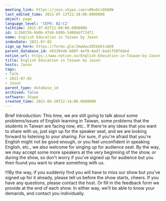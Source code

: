 ```yaml
---
meeting_link: https://join.skype.com/v06ubCvQXA0W
last_edited_time: 2021-07-13T22:38:00.0000000
object: page
language_level: 'CEFR: B2-C2'
talktime: 2021-07-02T21:00:00.0000000
id: 1c2b875b-bb0b-47d4-b98b-5480abf724f1
name: English Education in Taiwan by Jason
indexDate: 2021-07-02
sign_up_here: https://forms.gle/3mwUwcdZhbUktsAU9
parent_database_id: e9339446-880f-4ef0-8ad7-8ad1f507dded
notion_url: https://www.notion.so/English-Education-in-Taiwan-by-Jason-1c2b875bbb0b47d4b98b5480abf724f1
title: English Education in Taiwan by Jason
hosts: Jason
tags:
- Talk
- 2021-07-02
- Jason
parent_type: database_id
archived: false
software: Skype
created_time: 2021-06-28T22:14:00.0000000
---
```




Brief Introduction: This time, we are still going to talk about some problems/issues of English learning in Taiwan, some problems that the students in Taiwan are facing now, etc.. If there're any ideas that you want to share with us, just sign up for the speaker seat, and we are looking forward to listening to your sharing. 
For sure, if you're afraid that you're English might not be good enough, or you feel unconfident in speaking English, etc., we also welcome for singing up for audience seat. By the way, we may accept some more speakers at the very beginning of the show, or during the show, so don't worry if you've signed up for audience but you then found you want to share something with us.

!!!By the way, if you suddenly find you will have to miss our show but you’ve signed up for it already, please tell us before the show starts, cheers.
If you have any questions, please contact the host. Or fill in the feedback form we provide at the end of each show. In either way, we’ll be able to know your demands, and contact you individually.

